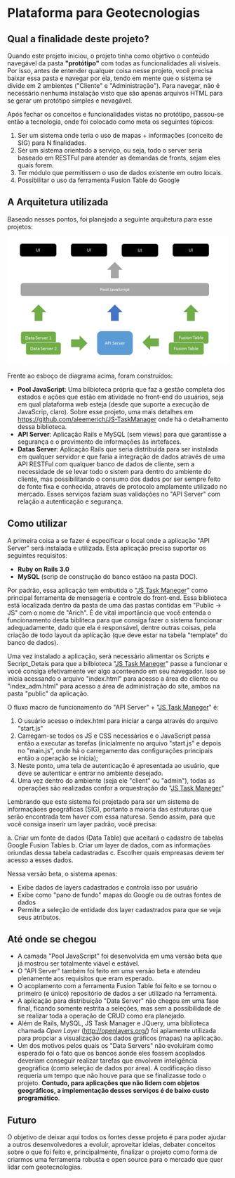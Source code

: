 # Plataforma para Geotecnologias

## Qual a finalidade deste projeto?

Quando este projeto iniciou, o projeto tinha como objetivo o conteúdo navegável da pasta __"protótipo"__ com todas as funcionalidades ali visíveis. Por isso, antes de entender qualquer coisa nesse projeto, você precisa baixar essa pasta e navegar por ela, tendo em mente que o sistema se divide em 2 ambientes ("Cliente" e "Administração"). Para navegar, não é necessário nenhuma instalação visto que são apenas arquivos HTML para se gerar um protótipo simples e nevagável.

Após fechar os conceitos e funcionalidades vistas no protótipo, passou-se então a tecnologia, onde foi colocado como meta os seguintes tópicos:

1. Ser um sistema onde teria o uso de mapas + informações (conceito de SIG) para N finalidades.
2. Ser um sistema orientado a serviço, ou seja, todo o server seria baseado em RESTFul para atender as demandas de fronts, sejam eles quais forem.
3. Ter módulo que permitissem o uso de dados existente em outro locais.
4. Possibilitar o uso da ferramenta Fusion Table do Google

## A Arquitetura utilizada

Baseado nesses pontos, foi planejado a seguinte arquitetura para esse projetos:

![Fluxo Geral](https://github.com/aleemerich/GeoTools-Plataform/blob/master/readme_fluxo.png)


Frente ao esboço de diagrama acima, foram construídos:
- __Pool JavaScript__: Uma bilbioteca própria que faz a gestão completa dos estados e ações que estão em atividade no front-end do usuários, seja em qual plataforma web esteja (desde que suporte a execução de JavaScrip, claro). Sobre esse projeto, uma mais detalhes em https://github.com/aleemerich/JS-TaskManager onde há o detalhamento dessa biblioteca.
- __API Server__: Aplicação Rails e MySQL (sem views) para que garantisse a segurança e o provimento de informações às inrtefaces. 
- __Datas Server__: Aplicação Rails que seria distribuída para ser instalada em qualquer servidor e que faria a integração de dados através de uma API RESTFul com qualquer banco de dados de cliente, sem a necessidade de se levar todo o sistem para dentro do ambiente do cliente, mas possibilitando o consumo dos dados por ser sempre feito de fonte fixa e conhecida, através de protocolo amplamente utilizado no mercado. Esses  serviços faziam suas validações no "API Server" com relação a autenticação e segurança.

##  Como utilizar

A primeira coisa a se fazer é especificar o local onde a aplicação "API Server" será instalada e utilizada. Esta aplicação precisa suportar os seguintes requisitos:
- __Ruby on Rails 3.0__
- __MySQL__ (scrip de construção do banco estãoo na pasta DOC).

Por padrão, essa aplicação tem embutida o "[JS Task Maneger](https://github.com/aleemerich/JS-TaskManager)" como principal ferramenta de mensageria e controle do front-end. Essa biblioteca está localizada dentro da pasta de uma das pastas contidas em "Public -> JS" com o nome de "Arich". É de vital importância que você entenda o funcionamento desta bibliteca para que consiga fazer o sistema funcionar adequadamente, dado que ela é responsável, dentre outras coisas, pela criação de todo layout da aplicação (que deve estar na tabela "template" do banco de dados).

Uma vez instalado a aplicação, será necessário alimentar os Scripts e Secript_Detais para que a bilbioteca "[JS Task Maneger](https://github.com/aleemerich/JS-TaskManager)" passe a funcionar e você consiga efetivamente ver algo aconteendo em seu navegador. Isso se inicia acessando o arquivo "index.html" para acesso a área do cliente ou "index_adm.html" para acesso a área de administração do site, ambos na pasta "public" da aplicação.

O fluxo macro de funcionamento do "API Server" + "[JS Task Maneger](https://github.com/aleemerich/JS-TaskManager)" é:

1. O usuário acesso o index.html para iniciar a carga através do arquivo "start.js" 
2. Carregam-se todos os JS e CSS necessários e o JavaScript passa então a executar as tarefas (inicialmente no arquivo "start.js" e depois no "main.js", onde há o carregamento das configurações principais então a operação se inicia);
3. Neste ponto, uma tela de autenticação é apresentada ao usuário, que deve se autenticar e entrar no ambiente desejado.
4. Uma vez dentro do ambiente (seja ele "client" ou "admin"), todas as operações são realizadas confor a orquestração do "[JS Task Maneger](https://github.com/aleemerich/JS-TaskManager)"

Lembrando que este sistema foi projetado para ser um sistema de informaçãoes geográficas (SIG), portanto a maioria das estruturas que serão encontrada tem haver com essa naturesa. Sendo assim, para que você consiga inserir um layer padrão, você precisa:

a. Criar um fonte de dados (Data Table) que aceitará o cadastro de tabelas Google Fusion Tables
b. Criar um layer de dados, com as informações oriundas dessa tabela cadastradas
c. Escolher quais empreasas devem ter acesso a esses dados.

Nessa versão beta, o sistema apenas:
- Exibe dados de layers cadastrados e controla isso por usuário
- Exibe como "pano de fundo" mapas do Google ou de outras fontes de dados
- Permite a seleção de entidade dos layer cadastrados para que se veja seus atributos.

## Até onde se chegou

- A camada "Pool JavaScript" foi desenvolvida em uma versão beta que já mostrou ser totalmente viável e estável. 
- O "API Server" também foi feito em uma versão beta e atendeu plenamente aos requisitos que eram esperado.
- O acoplamento com a ferramenta Fusion Table foi feito e se tornou o primeiro (e único) repositório de dados a ser utilizado na ferramenta.
- A aplicação para distribuição "Data Server" não chegou em uma fase final, ficando somente restrita a seleções, mas sem a possibilidade de se realizar toda a operação de CRUD como era planejado.
- Além de Rails, MySQL, JS Task Manager e JQuery, uma biblioteca chamada _Open Layer_ (http://openlayers.org/) foi aplamente utilizada para propciar a visualização dos dados gráficos (mapas) na aplicação.
- Um dos motivos pelos quais os "Data Servers" não evoluiram como esperado foi o fato que os bancos aonde eles fossem acoplados deveriam conseguir realizar tarefas que envolvem inteligência geográfica (como seleção de dados por área). A codificação disso requeria um tempo que não houve para que se finalizasse todo o projeto. __Contudo, para aplicações que não lidem com objetos geográficos, a implementação desses serviços é de baixo custo programático__.

## Futuro

O objetivo de deixar aqui todos os fontes desse projeto é para poder ajudar a outros desenvolvedores a evoluir, aproveitar ideias, debater conceitos sobre o que foi feito e, principalmente, finalizar o projeto como forma de criarmos uma ferramenta robusta e open source para o mercado que quer lidar com geotecnologias.

